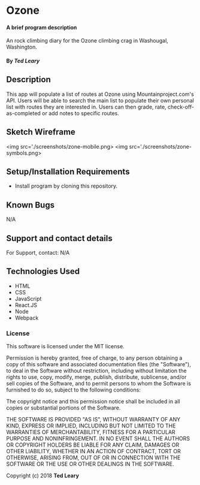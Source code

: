 # Ozone

#### A brief program description

An rock climbing diary for the Ozone climbing crag in Washougal, Washington.

#### By _**Ted Leary**_

## Description

This app will populate a list of routes at Ozone using Mountainproject.com's API. Users will be able to search the main list to populate their own personal list with routes they are interested in. Users can then grade, rate, check-off-as-completed or add notes to specific routes.

## Sketch Wireframe

<img src='./screenshots/zone-mobile.png>
<img src='./screenshots/zone-symbols.png>

## Setup/Installation Requirements

* Install program by cloning this repository.

## Known Bugs

N/A

## Support and contact details

For Support, contact:
N/A

## Technologies Used

* HTML
* CSS
* JavaScript
* React.JS
* Node
* Webpack


### License

This software is licensed under the MIT license.

Permission is hereby granted, free of charge, to any person obtaining a copy of this software and associated documentation files (the "Software"), to deal in the Software without restriction, including without limitation the rights to use, copy, modify, merge, publish, distribute, sublicense, and/or sell copies of the Software, and to permit persons to whom the Software is furnished to do so, subject to the following conditions:

The copyright notice and this permission notice shall be included in all copies or substantial portions of the Software.

THE SOFTWARE IS PROVIDED "AS IS", WITHOUT WARRANTY OF ANY KIND, EXPRESS OR IMPLIED, INCLUDING BUT NOT LIMITED TO THE WARRANTIES OF MERCHANTABILITY, FITNESS FOR A PARTICULAR PURPOSE AND NONINFRINGEMENT. IN NO EVENT SHALL THE AUTHORS OR COPYRIGHT HOLDERS BE LIABLE FOR ANY CLAIM, DAMAGES OR OTHER LIABILITY, WHETHER IN AN ACTION OF CONTRACT, TORT OR OTHERWISE, ARISING FROM, OUT OF OR IN CONNECTION WITH THE SOFTWARE OR THE USE OR OTHER DEALINGS IN THE SOFTWARE.

Copyright (c) 2018 **Ted Leary**
